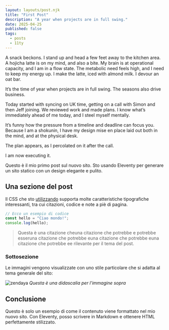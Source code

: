 ```yaml
---
layout: layouts/post.njk
title: "First Post"
description: "A year when projects are in full swing."
date: 2025-04-25
published: false
tags: 
  - posts
  - 11ty
---
```


A snack beckons. I stand up and head a few feet away to the kitchen area. A hojicha latte is on my mind, and also a bite. My brain is at operational capacity, and I am in a flow state. The metabolic need feels high, and I need to keep my energy up. I make the latte, iced with almond milk. I devour an oat bar.

It’s the time of year when projects are in full swing. The seasons also drive business.

Today started with syncing on UK time, getting on a call with Simon and then Jeff joining. We reviewed work and made plans. I know what’s immediately ahead of me today, and I steel myself mentally.

It’s funny how the pressure from a timeline and deadline can focus you. Because I am a shokunin, I have my design mise en place laid out both in the mind, and at the physical desk.

The plan appears, as I percolated on it after the call.

I am now executing it.

Questo è il mio primo post sul nuovo sito. Sto usando Eleventy per generare un sito statico con un design elegante e pulito.

## Una sezione del post

Il CSS che sto <a href="https://secretbreakfast.com">utilizzando</a> supporta molte caratteristiche tipografiche interessanti, tra cui citazioni, codice e note a piè di pagina.

```js
// Ecco un esempio di codice
const hello = "Ciao mondo!";
console.log(hello);
```

> Questa è una citazione cheuna citazione che potrebbe e potrebbe esseruna citazione che potrebbe euna citazione che potrebbe euna citazione che potrebbe ee rilevante per il tema del post.

### Sottosezione

Le immagini vengono visualizzate con uno stile particolare che si adatta al tema generale del sito:

![zendaya](https://secretbreakfast.com/content/images/size/w2000/2025/04/490593294_18508041499007474_4762891619782554613_n.jpg)
*Questa è una didascalia per l'immagine sopra*

## Conclusione

Questo è solo un esempio di come il contenuto viene formattato nel mio nuovo sito. Con Eleventy, posso scrivere in Markdown e ottenere HTML perfettamente stilizzato.